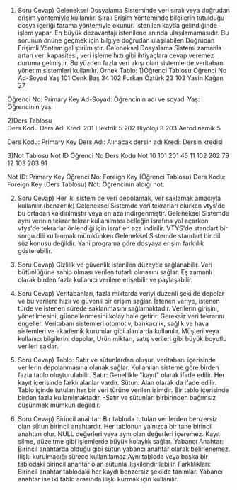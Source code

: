 1. Soru
Cevap) Geleneksel Dosyalama Sisteminde veri sıralı veya doğrudan erişim yöntemiyle kullanılır. Sıralı Erişim Yönteminde bilgilerin tutulduğu dosya içeriği tarama yöntemiyle okunur. İstenilen kayda gelindiğinde işlem yapar. En büyük dezavantajı istenilene anında ulaşılamamasıdır. Bu sorunun önüne geçmek için bilgiye doğrudan ulaşılabilen Doğrudan Erişimli Yöntem geliştirilmiştir. Geleneksel Dosyalama Sistemi zamanla artan veri kapasitesi, veri işleme hızı gibi ihtiyaçlara cevap veremez duruma gelmiştir. Bu yüzden fazla veri akışı olan sistemlerde veritabanı yönetim sistemleri kullanılır.
Örnek Tablo:
1)Öğrenci Tablosu
Öğrenci No       Ad-Soyad         Yaş
101              Cenk Baş         34
102              Furkan Öztürk    23
103              Yasin Kağan      27

Öğrenci No: Primary Key
Ad-Soyad: Öğrencinin adı ve soyadı
Yaş: Öğrencinin yaşı

2)Ders Tablosu       
Ders Kodu      Ders Adı       Kredi
201            Elektrik       5
202            Biyoloji       3
203            Aerodinamik    5

Ders Kodu: Primary Key
Ders Adı: Alınacak dersin adı
Kredi: Dersin kredisi

3)Not Tablosu
Not ID      Öğrenci No     Ders Kodu     Not
10          101            201           45
11          102            202           79 
12          103            203           91

Not ID: Primary Key
Öğrenci No: Foreign Key (Öğrenci Tablosu) 
Ders Kodu: Foreign Key (Ders Tablosu)
Not: Öğrencinin aldığı not.

2. Soru
Cevap) Her iki sistem de veri depolamak, ver saklamak amacıyla kullanılır.(benzerlik)
Geleneksel Sistemde veri tekrarları olurken vtys'de bu ortadan kaldırılmıştır veya en aza indirgenmiştir.
Geleneksel Sistemde aynı verinin tekrar tekrar kullanılması belleğin israfına yol açarken vtys'de tekrarlar önlendiği için israf en aza indirilir.
VTYS'de standart bir sorgu dili kullanmak mümkünken Geleneksel Sistemde standart bir dil söz konusu değildir. Yani programa göre dosyaya erişim farklılık gösterebilir.

3. Soru
Cevap) Gizlilik ve güvenlik istenilen düzeyde sağlanabilir.
Veri bütünlüğüne sahip olması verilen tutarlı olmasını sağlar.
Eş zamanlı olarak birden fazla kullanıcı verilere erişebilir ve paylaşabilir. 

4. Soru
Cevap) Veritabanları, fazla miktarda veriyi düzenli şekilde depolar ve bu verilere hızlı ve güvenli bir erişim sağlar.
İstenen veriye, istenen türde ve istenen sürede saklanmasını sağlamaktadır.
Verilerin girişini, yönetilmesini, güncellenmesini kolay hale getirir.
Gereksiz veri tekrarını engeller.
Veritabanı sistemleri otomotiv, bankacılık, sağlık ve hava sistemleri ve akademik kurumlar gibi alanlarda kullanılır. Müşteri veya kullanıcı bilgilerini depolar, Ürün miktarı, satış verileri gibi büyük boyutlu verileri saklar.

5. Soru
Cevap) Tablo: Satır ve sütunlardan oluşur, veritabanı içerisinde verilerin depolanmasına olanak sağlar. Kullanılan sisteme göre birden fazla tablo oluşturulabilir.
Satır: Genellikle "kayıt" olarak ifade edilir. Her kayıt içerisinde farklı alanlar vardır.
Sütun: Alan olarak da ifade edilir. Tablo içinde tutulan her bir veri türüne verilen isimdir. Bir tablo içerisinde birden fazla kullanılmaktadır.
-Satır ve sütunları birbirinden bağımsız düşünmek mümkün değildir.

6. Soru
Cevap) Birincil anahtar: Bir tabloda tutulan verilerden benzersiz olan sütun birincil anahtardır. Her tablonun yalnızca bir tane birincil anahtarı olur. NULL değerleri veya aynı olan değerleri içeremez.
Kayıt silme, düzeltme gibi işlemlerde büyük kolaylık sağlar.
Yabancı Anahtar: Birincil anahtarda olduğu gibi sütun yabancı anahtar olarak belirlenemez. İlişki kurulmadığı sürece kullanılamaz.Aynı tabloda veya başka bir tablodaki birincil anahtar olan sütunla ilişkilendirilebilir.
Farklılıkları: Birincil anahtar tablodaki her kaydı benzersiz şekilde tanımlar.
Yabancı anahtar ise iki tablo arasında ilişki kurmak için kullanılır.



